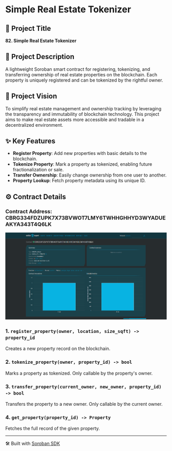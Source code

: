 # Simple Real Estate Tokenizer

## 📌 Project Title
**82. Simple Real Estate Tokenizer**

## 📖 Project Description
A lightweight Soroban smart contract for registering, tokenizing, and transferring ownership of real estate properties on the blockchain. Each property is uniquely registered and can be tokenized by the rightful owner.

## 🌟 Project Vision
To simplify real estate management and ownership tracking by leveraging the transparency and immutability of blockchain technology. This project aims to make real estate assets more accessible and tradable in a decentralized environment.

## ✨ Key Features
- **Register Property**: Add new properties with basic details to the blockchain.
- **Tokenize Property**: Mark a property as tokenized, enabling future fractionalization or sale.
- **Transfer Ownership**: Easily change ownership from one user to another.
- **Property Lookup**: Fetch property metadata using its unique ID.

## ⚙️ Contract Details

### Contract Address: CBRG334FDZUPK7X73BVWOT7LMY6TWHHGHHYD3WYADUEAKYA343T4Q6LK
![alt text](image.png)

### 1. `register_property(owner, location, size_sqft) -> property_id`
Creates a new property record on the blockchain.

### 2. `tokenize_property(owner, property_id) -> bool`
Marks a property as tokenized. Only callable by the property's owner.

### 3. `transfer_property(current_owner, new_owner, property_id) -> bool`
Transfers the property to a new owner. Only callable by the current owner.

### 4. `get_property(property_id) -> Property`
Fetches the full record of the given property.

---

🛠 Built with [Soroban SDK](https://soroban.stellar.org/docs)

